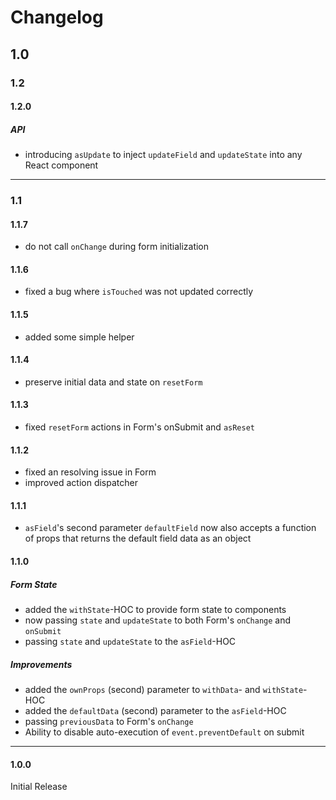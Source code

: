 # Changelog

## 1.0

### 1.2

#### 1.2.0
##### API
* introducing `asUpdate` to inject `updateField` and `updateState` into any React component

-------

### 1.1

#### 1.1.7
* do not call `onChange` during form initialization

#### 1.1.6
* fixed a bug where `isTouched` was not updated correctly

#### 1.1.5
* added some simple helper

#### 1.1.4
* preserve initial data and state on `resetForm`

#### 1.1.3
* fixed `resetForm` actions in Form's onSubmit and `asReset`

#### 1.1.2
* fixed an resolving issue in Form
* improved action dispatcher

#### 1.1.1
* `asField`'s second parameter `defaultField` now also accepts a function of props that returns the default field data as an object

#### 1.1.0

##### Form State
* added the `withState`-HOC to provide form state to components
* now passing `state` and `updateState` to both Form's `onChange` and `onSubmit`
* passing `state` and `updateState` to the `asField`-HOC

##### Improvements
* added the `ownProps` (second) parameter to `withData`- and `withState`-HOC
* added the `defaultData` (second) parameter to the `asField`-HOC
* passing `previousData` to Form's `onChange`
* Ability to disable auto-execution of `event.preventDefault` on submit

-------

#### 1.0.0
Initial Release
